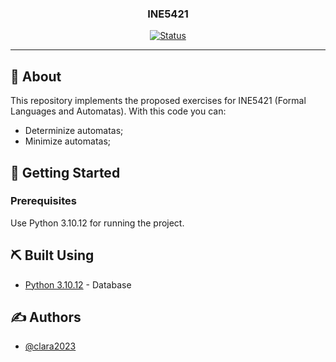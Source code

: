 
<h3 align="center">INE5421</h3>

<div align="center">

[![Status](https://img.shields.io/badge/status-active-success.svg)]()

</div>

---


## 🧐 About <a name = "about"></a>

This repository implements the proposed exercises for INE5421 (Formal Languages and Automatas).
With this code you can:
  - Determinize automatas;
  - Minimize automatas;

## 🏁 Getting Started <a name = "getting_started"></a>


### Prerequisites


Use Python 3.10.12 for running the project.



## ⛏️ Built Using <a name = "built_using"></a>

- [Python 3.10.12](https://www.python.org/) - Database



## ✍️ Authors <a name = "authors"></a>

- [@clara2023](https://github.com/clara2023)

